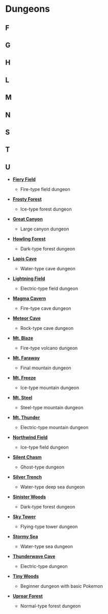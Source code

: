 # Dungeons

## F

## G

## H

## L

## M

## N

## S

## T

## U

- **[Fiery Field](dungeons/fiery_field.md)**
  - Fire-type field dungeon

- **[Frosty Forest](dungeons/frosty_forest.md)**
  - Ice-type forest dungeon

- **[Great Canyon](dungeons/great_canyon.md)**
  - Large canyon dungeon

- **[Howling Forest](dungeons/howling_forest.md)**
  - Dark-type forest dungeon

- **[Lapis Cave](dungeons/lapis_cave.md)**
  - Water-type cave dungeon

- **[Lightning Field](dungeons/lightning_field.md)**
  - Electric-type field dungeon

- **[Magma Cavern](dungeons/magma_cavern.md)**
  - Fire-type cave dungeon

- **[Meteor Cave](dungeons/meteor_cave.md)**
  - Rock-type cave dungeon

- **[Mt. Blaze](dungeons/mt_blaze.md)**
  - Fire-type volcano dungeon

- **[Mt. Faraway](dungeons/mt_faraway.md)**
  - Final mountain dungeon

- **[Mt. Freeze](dungeons/mt_freeze.md)**
  - Ice-type mountain dungeon

- **[Mt. Steel](dungeons/mt_steel.md)**
  - Steel-type mountain dungeon

- **[Mt. Thunder](dungeons/mt_thunder.md)**
  - Electric-type mountain dungeon

- **[Northwind Field](dungeons/northwind_field.md)**
  - Ice-type field dungeon

- **[Silent Chasm](dungeons/silent_chasm.md)**
  - Ghost-type dungeon

- **[Silver Trench](dungeons/silver_trench.md)**
  - Water-type deep sea dungeon

- **[Sinister Woods](dungeons/sinister_woods.md)**
  - Dark-type forest dungeon

- **[Sky Tower](dungeons/sky_tower.md)**
  - Flying-type tower dungeon

- **[Stormy Sea](dungeons/stormy_sea.md)**
  - Water-type sea dungeon

- **[Thunderwave Cave](dungeons/thunderwave_cave.md)**
  - Electric-type dungeon

- **[Tiny Woods](dungeons/tiny_woods.md)**
  - Beginner dungeon with basic Pokemon

- **[Uproar Forest](dungeons/uproar_forest.md)**
  - Normal-type forest dungeon
